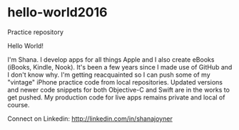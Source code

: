 # hello-world2016
Practice repository

Hello World!

I'm Shana. I develop apps for all things Apple and I also create eBooks (iBooks, Kindle, Nook).
It's been a few years since I made use of GitHub and I don't know why. 
I'm getting reacquainted so I can push some of my "vintage" iPhone practice code from local repositories.
Updated versions and newer code snippets for both Objective-C and Swift are in the works to get pushed.
My production code for live apps remains private and local of course.

Connect on Linkedin: http://linkedin.com/in/shanajoyner
